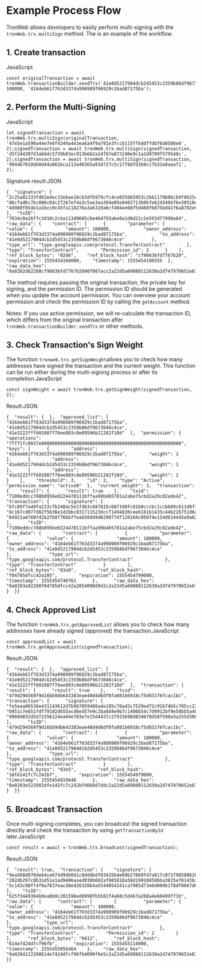 # Example Process Flow

TronWeb allows developers to easily perform multi-signing with the `tronWeb.trx.multiSign` method. The is an example of the workflow.

## 1. Create transaction <a id="1-create-transaction"></a>

JavaScript

```text
const originalTransaction = await tronWeb.transactionBuilder.sendTrx('41e0d5217904dcb2d5453c2359b86df9673046c4ce', 100000, '4164eb61f763d3374a998989f06929c1bad87175ba');
```

## 2. Perform the Multi-Signing <a id="2-perform-the-multi-signing"></a>

JavaScript

```text
let signedTransaction = await tronWeb.trx.multiSign(originalTransaction, '47e5e1a590a44e7e6f4349a4e3ea6a4f9a791e3fccb115ffbddffdbf6d0588e6', 2);​signedTransaction = await tronWeb.trx.multiSign(signedTransaction, 'd5f244307d3ab6dc5739b83ec913b662a24f87e873190e9c1a2d9709f579540c', 2);​signedTransaction = await tronWeb.trx.multiSign(signedTransaction, '9944b7010db0d44a861bca112e40365a934727c5c17f8dfd3b9cc7b31e8aeaf1', 2);
```

Signature result:JSON

```text
{  "signature": [    "2c25a81333fd83edec33ebae16cb3dfb979cfc4ce035665953c2b61179b06cb9f0625c660947404c5a1e17331cc375579bed7295ebe6635eb30ab79e73c16e6a01",    "86cfad6c7bc086c04c27267ef4a3c5ae3ea394e05e8402713b0b7e624546b76e30518ebf897c7495b29bbb372ba94d65ba927bd48a4fa9c36e439c975b7f88f500",    "4d980f85de1a1bcc0c45fa118276a3a6319a6cf404ee68f5d460fb075bd41f6a8702e0448db2eb55cd74c4dd85d53909597eb05401a48aaa44bdb3a327e47d5001"  ],  "txID": "7034c0a26ffc1010c2cba113d9685cbe464793abe0a1d0d21c2e593df7990a84",  "raw_data": {    "contract": [      {        "parameter": {          "value": {            "amount": 100000,            "owner_address": "4164eb61f763d3374a998989f06929c1bad87175ba",            "to_address": "41e0d5217904dcb2d5453c2359b86df9673046c4ce"          },          "type_url": "type.googleapis.com/protocol.TransferContract"        },        "type": "TransferContract",        "Permission_id": 2      }    ],    "ref_block_bytes": "02d6",    "ref_block_hash": "cf96636fd7767b20",    "expiration": 1555454166000,    "timestamp": 1555454106555  },  "raw_data_hex": "0a0202d62208cf96636fd7767b2040f087acc2a22d5a69080112630a2d747970652e676f6f676c65617069732e636f6d2f70726f746f636f6c2e5472616e73666572436f6e747261637412320a154164eb61f763d3374a998989f06929c1bad87175ba121541e0d5217904dcb2d5453c2359b86df9673046c4ce18a08d06280270bbb7a8c2a22d"}
```

The method requires passing the original transaction, the private key for signing, and the permission ID. The permission ID should be generated when you update the account permission. You can overview your account permission and check the permission ID by calling the `getAccount` method.

Notes: If you use active permission, we will re-calculate the transaction ID, which differs from the original transaction after `tronWeb.transactionBuilder.sendTrx` or other methods.

## 3. Check Transaction's Sign Weight <a id="3-check-transactions-sign-weight"></a>

The function `tronweb.trx.getSignWeight`allows you to check how many addresses have signed the transaction and the current weight. This function can be run either during the multi-signing process or after its completion.JavaScript

```text
const signWeight = await tronWeb.trx.getSignWeight(signedTransaction, 2);
```

Result:JSON

```text
{  "result": {​  },  "approved_list": [    "4164eb61f763d3374a998989f06929c1bad87175ba",    "41e0d5217904dcb2d5453c2359b86df9673046c4ce",    "41e3222fff601087f76ee803c0e09596b21282f10d"  ],  "permission": {    "operations": "7fff1fc0037e0000000000000000000000000000000000000000000000000000",    "keys": [      {        "address": "4164eb61f763d3374a998989f06929c1bad87175ba",        "weight": 1      },      {        "address": "41e0d5217904dcb2d5453c2359b86df9673046c4ce",        "weight": 1      },      {        "address": "41e3222fff601087f76ee803c0e09596b21282f10d",        "weight": 1      }    ],    "threshold": 3,    "id": 2,    "type": "Active",    "permission_name": "active0"  },  "current_weight": 3,  "transaction": {    "result": {      "result": true    },    "txid": "7100eddcc788b0956e0224470111bffaa99b465781a2abe75cbd2a29c82ade42",    "transaction": {      "signature": [        "bfc89f7a49fa233cfb2484c5e1fdb3c687815c68f198fc81b0cccbc1ccbb09c611d0f3d90a32d7e8dc1d85fde43c10b7cb586edde1833f7974fda42e951b94ed00",        "8c167cd077d82f5b36e1d2bbc831711523dcc71494830cee6181b1435c44b22b751d6a72b425948db8aac3fb5f736bd2f9e689e18941002cafab1ff3caeb354d01",        "64921a4760fd2b2fb8f76bb7feab50d49d6298774f120164c050f4e154d624445e9a620b051116ec674f62640adb5ff2d6b0934ba9187db1197d65f368fd5ebc00"      ],      "txID": "7100eddcc788b0956e0224470111bffaa99b465781a2abe75cbd2a29c82ade42",      "raw_data": {        "contract": [          {            "parameter": {              "value": {                "amount": 100000,                "owner_address": "4164eb61f763d3374a998989f06929c1bad87175ba",                "to_address": "41e0d5217904dcb2d5453c2359b86df9673046c4ce"              },              "type_url": "type.googleapis.com/protocol.TransferContract"            },            "type": "TransferContract"          }        ],        "ref_block_bytes": "03a9",        "ref_block_hash": "f04705dfcc42a285",        "expiration": 1555454799000,        "timestamp": 1555454740761      },      "raw_data_hex": "0a0203a92208f04705dfcc42a2854098d9d2c2a22d5a69080112630a2d747970652e676f6f676c65617069732e636f6d2f70726f746f636f6c2e5472616e73666572436f6e747261637412320a154164eb61f763d3374a998989f06929c1bad87175ba121541e0d5217904dcb2d5453c2359b86df9673046c4ce18a08d062802709992cfc2a22d"    }  }}
```

## 4. Check Approved List <a id="4-check-approved-list"></a>

The function `tronWeb.trx.getApprovedList` allows you to check how many addresses have already signed \(approved\) the transaction.JavaScript

```text
const approvedList = await tronWeb.trx.getApprovedList(signedTransaction);
```

Result:JSON

```text
{  "result": {​  },  "approved_list": [    "4164eb61f763d3374a998989f06929c1bad87175ba",    "41e0d5217904dcb2d5453c2359b86df9673046c4ce",    "41e3222fff601087f76ee803c0e09596b21282f10d"  ],  "transaction": {    "result": {      "result": true    },    "txid": "479d294569f9d16bb9db643383eae40d4d6df0fa081b6918cf5d831f6fcac1bc",    "transaction": {      "signature": [        "fe5eaa06536e431143612d7b967059480ade185c70ad3c7529ed72c91b74b5c705cc231a857247e5cec31cb1aceb2d9016d2fb2bf57124ec5314b2b1688d060701",        "6951c7e651fdf79102d655acd6ed57e9c2ba8d4e9b7c1486b54c7d9912bf9e58bb5a4876593532f889858e819b41bb9ae60da7693a008fff7d335da34b9088e401",        "9960d832d5d71556124ea04e783e7e15d4437c27933b90d834670d58f590a3a255d3081d12b7ddccd8a84060ad1294b0c19f9ee63fa12fd5c602695ff32f8b6300"      ],      "txID": "479d294569f9d16bb9db643383eae40d4d6df0fa081b6918cf5d831f6fcac1bc",      "raw_data": {        "contract": [          {            "parameter": {              "value": {                "amount": 100000,                "owner_address": "4164eb61f763d3374a998989f06929c1bad87175ba",                "to_address": "41e0d5217904dcb2d5453c2359b86df9673046c4ce"              },              "type_url": "type.googleapis.com/protocol.TransferContract"            },            "type": "TransferContract"          }        ],        "ref_block_bytes": "03e5",        "ref_block_hash": "3dfe142fc7c242bf",        "expiration": 1555454979000,        "timestamp": 1555454919646      },      "raw_data_hex": "0a0203e522083dfe142fc7c242bf40b8d7ddc2a22d5a69080112630a2d747970652e676f6f676c65617069732e636f6d2f70726f746f636f6c2e5472616e73666572436f6e747261637412320a154164eb61f763d3374a998989f06929c1bad87175ba121541e0d5217904dcb2d5453c2359b86df9673046c4ce18a08d06280270de87dac2a22d"    }  }}
```

## 5. Broadcast Transaction <a id="5-broadcast-transaction"></a>

Once multi-signing completes, you can broadcast the signed transaction directly and check the transaction by using `getTransactionById` later.JavaScript

```text
const result = await = tronWeb.trx.broadcast(signedTransaction);
```

Result:JSON

```text
{  "result": true,  "transaction": {    "signature": [      "9ea568d070de64ce674d9db0d1c0dddbdf83435b4e60b27860fd7a017c071f9858062671ff938600b5cbd8b3475b2ab16df4c2076654f18a928e972ce3fe5e3600",      "202db297c8b31d51e1ad9406aaad030b602af865810a58d19910858bba3825ef0143b3013b33ad15aa6680b6b735efd1b8d5a913f42ed7d04792b9200f69097401",      "5c143c98ff4f9a7837eacd8ed26320b4a5544954241ca7985d73e6d099b1f8df0667d686e9e6ab5a2ae6be62e6795523b2cf423b3fc3a88523faf2408dac753001"    ],    "txID": "b25f3449384b0ea6b8c201596ed6998fb5581f4a68c5d467a268a4e60499ff1b",    "raw_data": {      "contract": [        {          "parameter": {            "value": {              "amount": 100000,              "owner_address": "4164eb61f763d3374a998989f06929c1bad87175ba",              "to_address": "41e0d5217904dcb2d5453c2359b86df9673046c4ce"            },            "type_url": "type.googleapis.com/protocol.TransferContract"          },          "type": "TransferContract",          "Permission_id": 2        }      ],      "ref_block_bytes": "0412",      "ref_block_hash": "614e7424dfcf96fb",      "expiration": 1555455114000,      "timestamp": 1555455056464    },    "raw_data_hex": "0a0204122208614e7424dfcf96fb4090f6e5c2a22d5a69080112630a2d747970652e676f6f676c65617069732e636f6d2f70726f746f636f6c2e5472616e73666572436f6e747261637412320a154164eb61f763d3374a998989f06929c1bad87175ba121541e0d5217904dcb2d5453c2359b86df9673046c4ce18a08d06280270d0b4e2c2a22d"  }}
```

